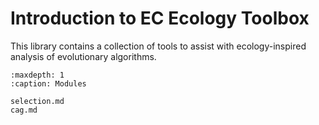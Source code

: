 # Introduction to EC Ecology Toolbox

This library contains a collection of tools to assist with ecology-inspired analysis of evolutionary algorithms.

```{toctree}
:maxdepth: 1
:caption: Modules

selection.md
cag.md
``` 